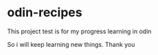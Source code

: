 # odin-recipes

This project test is for my progress learning in odin

So i will keep learning new things. 
Thank you